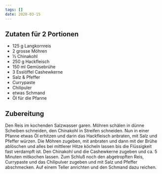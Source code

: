 ```yaml
---
tags: []
date: 2020-03-15
---
```


## Zutaten für 2 Portionen
- 125 g Langkornreis
- 2 grosse Möhren
- ½ Chinakohl
- 250 g Hackfleisch
- 150 ml Gemüsebrühe
- 3 Esslöffel Cashewkerne
- Salz & Pfeffer
- Currypaste
- Chilipuler
- etwas Schmand
- Öl für die Pfanne

## Zubereitung
Den Reis im kochenden Salzwasser garen.
Möhren schälen in dünne Scheiben schneiden, den Chinakohl in Streifen schneiden.
Nun in einer Pfanne etwas Öl erhitzen und darin das Hackfleisch anbraten, mit Salz und Pfeffer würzen.
Die Möhren zugeben, mit anbraten und dann mit der Brühe ablöschen und alles bei mittlerer Hitze köcheln lassen bis die Flüssigkeit fast verdampft ist.
Den Chinakohl und die Cashewkerne zugeben und ca. 5 Minuten mitkochen lassen.
Zum Schluß noch den abgetropften Reis, Currypaste und das Chilipulver zugeben und mit Salz und Pfeffer abschmecken.
Auf einem Teller anrichten und den Schmand dazu reichen.
